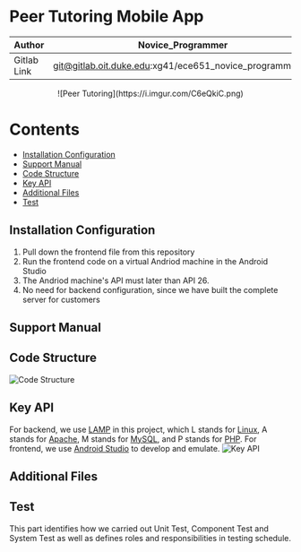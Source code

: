 Peer Tutoring Mobile App
===========================================
|Author|Novice_Programmer|
|---|---
|Gitlab Link|git@gitlab.oit.duke.edu:xg41/ece651_novice_programmer.git

<center>![Peer Tutoring](https://i.imgur.com/C6eQkiC.png)</center>


# Contents
* [Installation Configuration](#installation-configuration)
* [Support Manual](#support-manual)
* [Code Structure](#code-structure)
* [Key API](#key-api)
* [Additional Files](#additional-files)
* [Test](#test)

## Installation Configuration
1. Pull down the frontend file from this repository
2. Run the frontend code on a virtual Andriod machine in the Android Studio  
3. The Andriod machine's API must later than API 26.
4. No need for backend configuration, since we have built the complete server for customers

## Support Manual




## Code Structure
![Code Structure](https://i.imgur.com/hdYQBtH.jpg)

## Key API
For backend, we use [LAMP](https://en.wikipedia.org/wiki/LAMP_(software_bundle)) in this project, which L stands for [Linux](https://en.wikipedia.org/wiki/Linux), A stands for [Apache](https://en.wikipedia.org/wiki/Apache_HTTP_Server), M stands for [MySQL](https://en.wikipedia.org/wiki/MySQL), and P stands for [PHP](https://en.wikipedia.org/wiki/PHP).
For frontend, we use [Android Studio](https://en.wikipedia.org/wiki/Android_Studio) to develop and emulate. 
![Key API](https://i.imgur.com/uMbkKv8.jpg)

## Additional Files


## Test
This part identifies how we carried out Unit Test, Component Test and System Test as well as defines roles and responsibilities in testing schedule.


